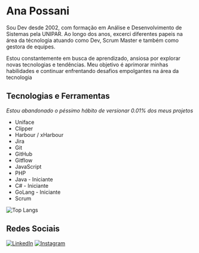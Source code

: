 
# Ana Possani

Sou Dev desde 2002, com formação em Análise e Desenvolvimento de Sistemas pela UNIPAR. Ao longo dos anos, excerci diferentes papeis na área da técnologia atuando como Dev, Scrum Master e também como gestora de equipes.

Estou constantemente em busca de aprendizado, ansiosa por explorar novas tecnologias e tendências. Meu objetivo é aprimorar minhas habilidades e continuar enfrentando desafios empolgantes na área da tecnologia



## Tecnologias e Ferramentas
*Estou abandonado o péssimo hábito de versionar 0.01% dos meus projetos*
* Uniface
* Clipper
* Harbour / xHarbour
* Jira
* Git
* GitHub
* Gitflow
* JavaScript
* PHP
* Java - Iniciante
* C# - Iniciante
* GoLang - Iniciante
* Scrum 

![Top Langs](https://github-readme-stats.vercel.app/api/top-langs/?username=Anattion&theme=panda&hide_title=true)









## Redes Sociais
[![LinkedIn](https://img.shields.io/badge/LinkedIn-000?style=for-the-badge&logo=linkedin&logoColor=0E76A8)](https://www.linkedin.com/in/ana-possani/) 
[![Instagram](https://img.shields.io/badge/Instagram-000?style=for-the-badge&logo=instagram)](https://www.instagram.com/ana__possani/)